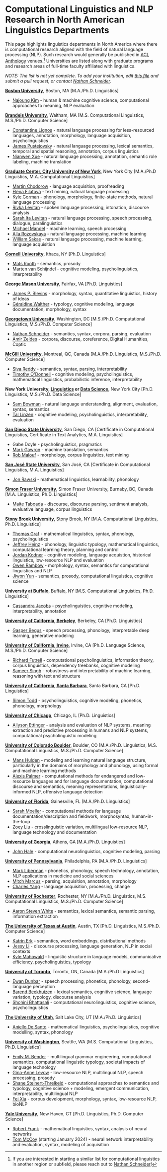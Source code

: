 # Computational Linguistics and NLP Research in North American Linguistics Departments

This page highlights linguistics departments in North America where there is computational research aligned with the field of natural language processing (NLP).
Such research would generally be published in [ACL Anthology](https://aclanthology.org/) venues.[^1]
Universities are listed along with graduate programs and research areas of full-time faculty affiliated with linguistics.

_NOTE: The list is not yet complete. To add your institution, edit [this file](https://github.com/nschneid/nlp-in-ling/tree/main/index.md)  and submit a pull request, or contact [Nathan Schneider](http://nathan.cl)._

**[Boston University](http://ling.bu.edu/)**, Boston, MA [M.A./Ph.D. Linguistics]

- [Najoung Kim](https://najoungkim.github.io/) - human & machine cognitive science, computational approaches to meaning, NLP evaluation

**[Brandeis University](https://www.brandeis.edu/computer-science/computational-linguistics/index.html)**, Waltham, MA [M.S. Computational Linguistics, M.S./Ph.D. Computer Science]

- [Constantine Lignos](https://lignos.org/) - natural language processing for less-resourced languages, annotation, morphology, language acquisition, psycholinguistics
- [James Pustejovsky](https://jamespusto.com/) - natural language processing, lexical semantics, temporal and spatial reasoning, annotation, corpus linguistics
- [Nianwen Xue](https://www.cs.brandeis.edu/~xuen/) - natural language processing, annotation, semantic role labeling, machine translation

**[Graduate Center, City University of New York](https://www.gc.cuny.edu/linguistics)**, New York City [M.A./Ph.D Linguistics, M.A. Computational Linguistics]

- [Martin Chodorow](https://www.hunter.cuny.edu/psychology/people/faculty/cognitive-psychology/chodorow) - language acquisition, proofreading
- [Elena Filatova](https://ef2020.commons.gc.cuny.edu/) - text mining, natural language processing
- [Kyle Gorman](https://wellformedness.com/) - phonology, morphology, finite-state methods, natural language processing
- [Rivka Levitan](http://www.sci.brooklyn.cuny.edu/~levitan/) - spoken language processing, intonation, discourse analysis
- [Sarah Ita Levitan](http://www.cs.columbia.edu/~sarahita/) - natural language processing, speech processing, dialogue, paralinguistics
- [Michael Mandel](https://www.gc.cuny.edu/people/michael-mandel) - machine learning, speech processing
- [Alla Rozovskaya](https://sites.google.com/site/allamrozovskaya/) - natural language processing, machine learning
- [William Sakas](https://www.hunter.cuny.edu/cs/Faculty/Sakas/) - natural language processing, machine learning, language acquisition

**[Cornell University](https://linguistics.cornell.edu/)**, Ithaca, NY [Ph.D. Linguistics]

- [Mats Rooth](https://compling.cis.cornell.edu/mr249/) - semantics, prosody
- [Marten van Schijndel](https://vansky.github.io/) - cognitive modeling, psycholinguistics, interpretability

**[George Mason University](https://linguistics.gmu.edu)**, Fairfax, VA [Ph.D. Linguistics]

- [James P. Blevins](https://linguistics.gmu.edu/people/jblevin6) - morphology, syntax, quantitative linguistics, history of ideas
- [Géraldine Walther](https://linguistics.gmu.edu/people/gwalthe) - typology, cognitive modeling, language documentation, morphology, syntax

**[Georgetown University](http://gucl.georgetown.edu/)**, Washington, DC [M.S./Ph.D. Computational Linguistics, M.S./Ph.D. Computer Science]

- [Nathan Schneider](http://nathan.cl) - semantics, syntax, corpora, parsing, evaluation
- [Amir Zeldes](https://corpling.uis.georgetown.edu/amir/) - corpora, discourse, coreference, Digital Humanities, Coptic

**[McGill University](https://www.mcgill.ca/linguistics/)**, Montreal, QC, Canada [M.A./Ph.D. Linguistics, M.S./Ph.D. Computer Science]

- [Siva Reddy](http://sivareddy.in/) - semantics, syntax, parsing, interpretability
- [Timothy O'Donnell](http://people.linguistics.mcgill.ca/~timothy.odonnell/) - cognitive modeling, psycholinguistics, mathematical linguistics, probabilistic inference, interpretability

**New York University, [Linguistics](https://as.nyu.edu/departments/linguistics/homepage.html) or [Data Science](https://cds.nyu.edu/)**, New York City [Ph.D. Linguistics, M.S./Ph.D. Data Science]

- [Sam Bowman](https://cims.nyu.edu/~sbowman/) - natural language understanding, alignment, evaluation, syntax, semantics
- [Tal Linzen](http://tallinzen.net) - cognitive modeling, psycholinguistics, interpretability, evaluation

**[San Diego State University](https://linguistics.sdsu.edu)**, San Diego, CA [Certificate in Computational Linguistics, Certificate in Text Analytics, M.A. Linguistics]

- Gabe Doyle - psycholinguistics, pragmatics
- [Mark Gawron](https://gawron.sdsu.edu) - machine translation, semantics
- [Rob Malouf](http://malouf.sdsu.edu) - morphology, corpus linguistics, text mining

**[San José State University](https://www.sjsu.edu/linguistics/index.php)**, San José, CA [Certificate in Computational Linguistics, M.A. Linguistics]

- [Jon Rawski](https://www.jrawski.info/) - mathematical linguistics, learnability, phonology

**[Simon Fraser University](http://www.sfu.ca/linguistics.html)**, Simon Fraser University, Burnaby, BC, Canada [M.A. Linguistics, Ph.D. Linguistics]

- [Maite Taboada](http://www.sfu.ca/~mtaboada/) - discourse, discourse parsing, sentiment analysis, evaluative language, corpus linguistics

**[Stony Brook University](https://www.linguistics.stonybrook.edu/)**, Stony Brook, NY [M.A. Computational Linguistics, Ph.D. Linguistics]

- [Thomas Graf](https://thomasgraf.net/) - mathematical linguistics, syntax, phonology, psycholinguistics
- [Jeffrey Heinz](http://jeffreyheinz.net/) - phonology, linguistic typology, mathematical linguistics, computational learning theory, planning and control
- [Jordan Kodner](https://jkodner05.github.io/) - cognitive modeling, language acquistion, historical linguistics, low-resource NLP and evaluation
- [Owen Rambow](https://owenrambow.com/) - morphology, syntax, semantics for computational linguistics and NLP
- [Jiwon Yun](https://www.stonybrook.edu/commcms/linguistics/jiwonyun/index.html) - semantics, prosody, computational linguistics, cognitive science

**[University at Buffalo](https://arts-sciences.buffalo.edu/linguistics.html)**, Buffalo, NY [M.S. Computational Linguistics, Ph.D. Linguistics]

- [Cassandra Jacobs](https://cljacobs.net) - psycholinguistics, cognitive modeling, interpretability, annotation

**[University of California, Berkeley](https://lx.berkeley.edu/)**, Berkeley, CA [Ph.D. Linguistics]

- [Gasper Begus](https://gbegus.github.io/) - speech processing, phonology, interpretable deep learning, generative modeling

**[University of California, Irvine](http://langsci.uci.edu/)**, Irvine, CA [Ph.D. Language Science, M.S./Ph.D. Computer Science]

- [Richard Futrell](http://socsci.uci.edu/~rfutrell) - computational psycholinguistics, information theory, corpus linguistics, dependency treebanks, cognitive modeling
- [Sameer Singh](https://sameersingh.org/) - robustness and interpretability of machine learning, reasoning with text and structure

**[University of California, Santa Barbara](https://linguistics.ucsb.edu/)**, Santa Barbara, CA [Ph.D. Linguistics]

- [Simon Todd](https://sjtodd.github.io/) - psycholinguistics, cognitive modeling, phonetics, phonology, morphology

**[University of Chicago](https://linguistics.uchicago.edu)**, Chicago, IL [Ph.D. Linguistics]

- [Allyson Ettinger](https://aetting.github.io) - analysis and evaluation of NLP systems, meaning extraction and predictive processing in humans and NLP systems, computational psycholinguistic modeling

**[University of Colorado Boulder](https://www.colorado.edu/linguistics/)**, Boulder, CO [M.A./Ph.D. Linguistics, M.S. Computational Linguistics, M.S./Ph.D. Computer Science]

- [Mans Hulden](https://verbs.colorado.edu/~mahu0110/) - modeling and learning natural language structure, particularly in the domains of morphology and phonology, using formal and machine learning methods
- [Alexis Palmer](https://www.colorado.edu/linguistics/alexis-palmer) - computational methods for endangered and low-resource languages and for language documentation, computational discourse and semantics, meaning representations, linguistically-informed NLP, offensive language detection

**[University of Florida](https://lin.ufl.edu/)**, Gainesville, FL [M.A./Ph.D. Linguistics]

- [Sarah Moeller](https://sarahrmoeller.github.io/) - computational methods for language documentation/description and fieldwork, morphosyntax, human-in-the-loop
- [Zoey Liu](https://zoeyliu18.github.io/) - crosslinguistic variation, multilingual low-resource NLP, language technology and documentation

**[University of Georgia](https://linguistics.uga.edu/)**, Athens, GA [M.A./Ph.D. Linguistics]

- [John Hale](https://linguistics.uga.edu/directory/people/john-hale) - computational neurolinguistics, cognitive modeling, parsing

**[University of Pennsylvania](https://www.ling.upenn.edu/)**, Philadelphia, PA [M.A./Ph.D. Linguistics]

- [Mark Liberman](https://www.ling.upenn.edu/~myl/) - phonetics, phonology, speech technology, annotation, NLP applications in medicine and social sciences
- [Mitch Marcus](https://www.cis.upenn.edu/~mitch/) - parsing, acquisition, annotation, morphology 
- [Charles Yang](https://www.ling.upenn.edu/~ycharles/) - language acquisition, processing, change

**[University of Rochester](http://www.sas.rochester.edu/lin/)**, Rochester, NY [M.A./Ph.D. Linguistics, M.S. Computational Linguistics, M.S./Ph.D. Computer Science]

- [Aaron Steven White](http://aaronstevenwhite.io/) - semantics, lexical semantics, semantic parsing, information extraction

**[The University of Texas at Austin](https://liberalarts.utexas.edu/linguistics/)**, Austin, TX [Ph.D. Linguistics, M.S./Ph.D. Computer Science]

- [Katrin Erk](https://www.katrinerk.com/) - semantics, word embeddings, distributional methods
- [Jessy Li](https://jessyli.com/) - discourse processing, language generation, NLP in social contexts
- [Kyle Mahowald](https://mahowak.github.io/) - linguistic structure in language models, communicative efficiency, psycholinguistics, typology

**[University of Toronto](https://www.linguistics.utoronto.ca/)**, Toronto, ON, Canada [M.A./Ph.D Linguistics]

- [Ewan Dunbar](http://individual.utoronto.ca/ewan_dunbar/) - speech processing, phonetics, phonology, second-language perception
- [Barend Beekhuizen](http://www.cs.toronto.edu/~barend/) - lexical semantics, cognitive science, language variation, typology, discourse analysis
- [Shohini Bhattasali](https://sbhattasali.github.io/) - computational neurolinguistics, cognitive science, psycholinguistics

**[The University of Utah](https://linguistics.utah.edu/)**, Salt Lake City, UT [M.A./Ph.D. Linguistics]

- [Aniello De Santo](https://aniellodesanto.github.io/about/) - mathematical linguistics, psycholinguistics, cognitive modelling, syntax, phonology

**[University of Washington](https://linguistics.washington.edu/)**, Seattle, WA [M.S. Computational Linguistics, Ph.D. Linguistics]
 - [Emily M. Bender](http://faculty.washington.edu/ebender/) - multilingual grammar engineering, computational semantics, computational linguistic typology, societal impacts of language technology
 - [Gina-Anne Levow](https://faculty.washington.edu/levow/) - low-resource NLP, multilingual NLP, speech processing, prosody  
 - [Shane Steinert-Threlkeld](https://www.shane.st/) - computational approaches to semantics and typology, cognitive science + modeling, emergent communication, interpretability, multilingual NLP
 - [Fei Xia](https://faculty.washington.edu/fxia/) - corpus development, morphology, syntax, low-resource NLP, bioNLP

**[Yale University](https://ling.yale.edu/)**, New Haven, CT [Ph.D. Linguistics, Ph.D. Computer Science]

- [Robert Frank](https://bobfrank1.github.io/) - mathematical linguistics, syntax, analysis of neural networks
- [Tom McCoy](https://rtmccoy.com/) (starting January 2024) - neural network interpretability and evaluation, syntax, modeling of acquisition


[^1]: If you are interested in starting a similar list for computational linguistics in another region or subfield, please reach out to [Nathan Schneider](http://nathan.cl)!
